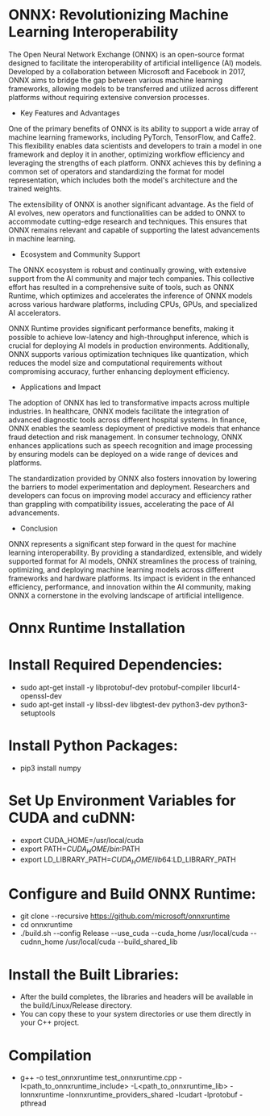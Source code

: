 # ONNX: Revolutionizing Machine Learning Interoperability

The Open Neural Network Exchange (ONNX) is an open-source format designed to facilitate the interoperability of artificial intelligence (AI) models. Developed by a collaboration between Microsoft and Facebook in 2017, ONNX aims to bridge the gap between various machine learning frameworks, allowing models to be transferred and utilized across different platforms without requiring extensive conversion processes.

- Key Features and Advantages

One of the primary benefits of ONNX is its ability to support a wide array of machine learning frameworks, including PyTorch, TensorFlow, and Caffe2. This flexibility enables data scientists and developers to train a model in one framework and deploy it in another, optimizing workflow efficiency and leveraging the strengths of each platform. ONNX achieves this by defining a common set of operators and standardizing the format for model representation, which includes both the model's architecture and the trained weights.

The extensibility of ONNX is another significant advantage. As the field of AI evolves, new operators and functionalities can be added to ONNX to accommodate cutting-edge research and techniques. This ensures that ONNX remains relevant and capable of supporting the latest advancements in machine learning.

- Ecosystem and Community Support

The ONNX ecosystem is robust and continually growing, with extensive support from the AI community and major tech companies. This collective effort has resulted in a comprehensive suite of tools, such as ONNX Runtime, which optimizes and accelerates the inference of ONNX models across various hardware platforms, including CPUs, GPUs, and specialized AI accelerators.

ONNX Runtime provides significant performance benefits, making it possible to achieve low-latency and high-throughput inference, which is crucial for deploying AI models in production environments. Additionally, ONNX supports various optimization techniques like quantization, which reduces the model size and computational requirements without compromising accuracy, further enhancing deployment efficiency.

- Applications and Impact

The adoption of ONNX has led to transformative impacts across multiple industries. In healthcare, ONNX models facilitate the integration of advanced diagnostic tools across different hospital systems. In finance, ONNX enables the seamless deployment of predictive models that enhance fraud detection and risk management. In consumer technology, ONNX enhances applications such as speech recognition and image processing by ensuring models can be deployed on a wide range of devices and platforms.

The standardization provided by ONNX also fosters innovation by lowering the barriers to model experimentation and deployment. Researchers and developers can focus on improving model accuracy and efficiency rather than grappling with compatibility issues, accelerating the pace of AI advancements.

- Conclusion

ONNX represents a significant step forward in the quest for machine learning interoperability. By providing a standardized, extensible, and widely supported format for AI models, ONNX streamlines the process of training, optimizing, and deploying machine learning models across different frameworks and hardware platforms. Its impact is evident in the enhanced efficiency, performance, and innovation within the AI community, making ONNX a cornerstone in the evolving landscape of artificial intelligence.




# Onnx Runtime Installation

# Install Required Dependencies:
- sudo apt-get install -y libprotobuf-dev protobuf-compiler libcurl4-openssl-dev
- sudo apt-get install -y libssl-dev libgtest-dev python3-dev python3-setuptools

# Install Python Packages:
- pip3 install numpy

# Set Up Environment Variables for CUDA and cuDNN:
- export CUDA_HOME=/usr/local/cuda
- export PATH=$CUDA_HOME/bin:$PATH
- export LD_LIBRARY_PATH=$CUDA_HOME/lib64:$LD_LIBRARY_PATH

# Configure and Build ONNX Runtime:
- git clone --recursive https://github.com/microsoft/onnxruntime
- cd onnxruntime
- ./build.sh --config Release --use_cuda --cuda_home /usr/local/cuda --cudnn_home /usr/local/cuda --build_shared_lib

# Install the Built Libraries:
- After the build completes, the libraries and headers will be available in the build/Linux/Release directory.
- You can copy these to your system directories or use them directly in your C++ project.

# Compilation
- g++ -o test_onnxruntime test_onnxruntime.cpp -I<path_to_onnxruntime_include> -L<path_to_onnxruntime_lib> -lonnxruntime -lonnxruntime_providers_shared -lcudart -lprotobuf -pthread




